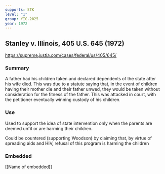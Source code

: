 ```yaml
---
supports: STK
level: "1"
group: YIG-2025
year: 1972
---
```

## Stanley v. Illinois, 405 U.S. 645 (1972)

https://supreme.justia.com/cases/federal/us/405/645/

### Summary

A father had his children taken and declared dependents of the state after his wife died. This was due to a statute saying that, in the event of children having their mother die and their father unwed, they would be taken without consideration for the fitness of the father. This was attacked in court, with the petitioner eventually winning custody of his children.

### Use

Used to support the idea of state intervention only when the parents are deemed unfit or are harming their children.

Could be countered (supporting Woodson) by claiming that, by virtue of spreading aids and HIV, refusal of this program is harming the children

### Embedded

[[Name of embedded]]